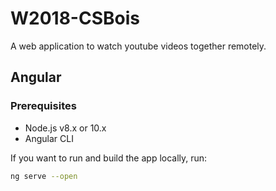 # W2018-CSBois
A web application to watch youtube videos together remotely.

## Angular

### Prerequisites
- Node.js v8.x or 10.x
- Angular CLI

If you want to run and build the app locally, run:

```bash
ng serve --open
```
